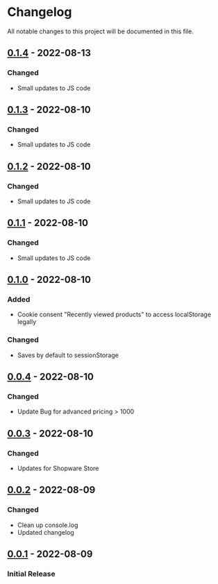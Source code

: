 # Changelog

All notable changes to this project will be documented in this file.
## [0.1.4] - 2022-08-13
### Changed 
- Small updates to JS code 
## [0.1.3] - 2022-08-10
### Changed 
- Small updates to JS code 
## [0.1.2] - 2022-08-10
### Changed 
- Small updates to JS code 
## [0.1.1] - 2022-08-10
### Changed 
- Small updates to JS code 
## [0.1.0] - 2022-08-10
### Added 
- Cookie consent "Recently viewed products" to access localStorage legally
### Changed 
- Saves by default to sessionStorage
## [0.0.4] - 2022-08-10
### Changed 
- Update Bug for advanced pricing > 1000

## [0.0.3] - 2022-08-10
### Changed 
- Updates for Shopware Store

## [0.0.2] - 2022-08-09
### Changed
- Clean up console.log 
- Updated changelog
## [0.0.1] - 2022-08-09

### Initial Release

[0.1.4]: https://github.com/BuildIT-Consulting/BuildIT_RecentlyViewedPerformance/compare/0.1.3...0.1.4
[0.1.3]: https://github.com/BuildIT-Consulting/BuildIT_RecentlyViewedPerformance/compare/0.1.2...0.1.3
[0.1.2]: https://github.com/BuildIT-Consulting/BuildIT_RecentlyViewedPerformance/compare/0.1.1...0.1.2
[0.1.1]: https://github.com/BuildIT-Consulting/BuildIT_RecentlyViewedPerformance/compare/0.1.0...0.1.1
[0.1.0]: https://github.com/BuildIT-Consulting/BuildIT_RecentlyViewedPerformance/compare/0.0.4...0.1.0
[0.0.4]: https://github.com/BuildIT-Consulting/BuildIT_RecentlyViewedPerformance/compare/0.0.3...0.0.4
[0.0.3]: https://github.com/BuildIT-Consulting/BuildIT_RecentlyViewedPerformance/compare/0.0.2...0.0.3
[0.0.2]: https://github.com/BuildIT-Consulting/BuildIT_RecentlyViewedPerformance/compare/0.0.1...0.0.2
[0.0.1]: https://github.com/BuildIT-Consulting/BuildIT_RecentlyViewedPerformance/releases/tag/0.0.1